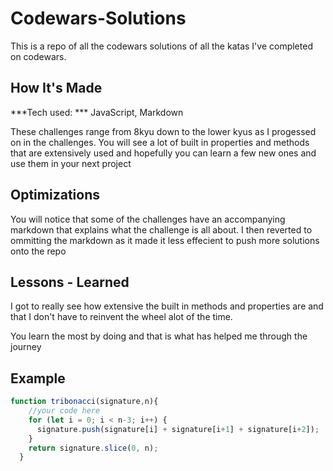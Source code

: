 # Codewars-Solutions

This is a repo of all the codewars solutions of all the katas I've completed on codewars.

## How It's Made

***Tech used: *** JavaScript, Markdown

These challenges range from 8kyu down to the lower kyus as I progessed on in the challenges. You will see a lot of built in properties and methods that are extensively used and hopefully you can learn a few new ones and use them in your next project

## Optimizations

You will notice that some of the challenges have an accompanying markdown that explains what the challenge is all about. I then reverted to ommitting the markdown as it made it less effecient to push more solutions onto the repo

## Lessons - Learned

I got to really see how extensive the built in methods and properties are and that I don't have to reinvent the wheel alot of the time. 

You learn the most by doing and that is what has helped me through the journey

## Example

```js
function tribonacci(signature,n){
    //your code here
    for (let i = 0; i < n-3; i++) { 
      signature.push(signature[i] + signature[i+1] + signature[i+2]); 
    }
    return signature.slice(0, n); 
  }
```
